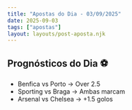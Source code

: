 ```yaml
---
title: "Apostas do Dia - 03/09/2025"
date: 2025-09-03
tags: ["apostas"]
layout: layouts/post-aposta.njk
---
```


## Prognósticos do Dia ⚽

- Benfica vs Porto → Over 2.5  
- Sporting vs Braga → Ambas marcam  
- Arsenal vs Chelsea → +1.5 golos  
